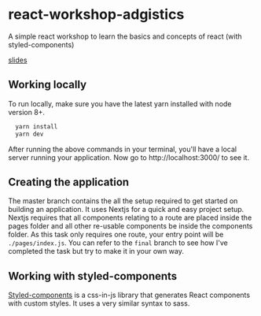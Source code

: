 # react-workshop-adgistics

A simple react workshop to learn the basics and concepts of react (with styled-components)

[slides](https://slides.com/silverlight513/react#/)

## Working locally

To run locally, make sure you have the latest yarn installed with node version 8+.

```sh
  yarn install
  yarn dev
```

After running the above commands in your terminal, you'll have a local server running your application. Now go to http://localhost:3000/ to see it.

## Creating the application

The master branch contains the all the setup required to get started on building an application. It uses Nextjs for a quick and easy project setup. Nextjs requires that all components relating to a route are placed inside the pages folder and all other re-usable components be inside the components folder. As this task only requires one route, your entry point will be `./pages/index.js`. You can refer to the `final` branch to see how I've completed the task but try to make it in your own way.

## Working with styled-components

[Styled-components](https://www.styled-components.com/) is a css-in-js library that generates React components with custom styles. It uses a very similar syntax to sass.
